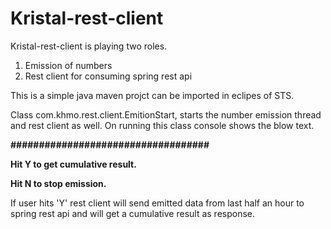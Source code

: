 # Kristal-rest-client

Kristal-rest-client is playing two roles. 
  1. Emission of numbers
  2. Rest client for consuming spring rest api
  
  This is a simple java maven projct can be imported in eclipes of STS.
  
  Class com.khmo.rest.client.EmitionStart, starts the number emission thread and rest client as well. On running this class console shows the blow text.
  
  **###################################**

  **Hit Y to get cumulative result.**
  
  **Hit N to stop emission.**
  
  If user hits 'Y' rest client will send emitted data from last half an hour to spring rest api and will get a cumulative result as response.
  
  
